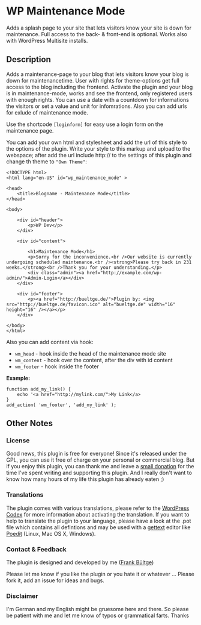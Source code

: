 # WP Maintenance Mode

Adds a splash page to your site that lets visitors know your site is down for maintenance. Full access to the back- & front-end is optional. Works also with WordPress Multisite installs.

## Description
Adds a maintenance-page to your blog that lets visitors know your blog is down for maintenancetime. User with rights for theme-options get full access to the blog including the frontend.
Activate the plugin and your blog is in maintenance-mode, works and see the frontend, only registered users with enough rights. You can use a date with a countdown for informations the visitors or set a value and unit for infomrations.
Also you can add urls for exlude of maintenance mode.

Use the shortcode `[loginform]` for easy use a login form on the maintenance page.

You can add your own html and stylesheet and add the url of this style to the options of the plugin. Write your style to this markup and upload to the webspace; after add the url include http:// to the settings of this plugin and change th theme to `"Own Theme"`:

	
	<!DOCTYPE html>
	<html lang="en-US" id="wp_maintenance_mode" >
	
	<head>
		<title>Blogname - Maintenance Mode</title>
	</head>
	
	<body>
		
		<div id="header">
			<p>WP Dev</p>
		</div>
		
		<div id="content">
		
			<h1>Maintenance Mode</h1>
			<p>Sorry for the inconvenience.<br />Our website is currently undergoing scheduled maintenance.<br /><strong>Please try back in 231 weeks.</strong><br />Thank you for your understanding.</p>
			<div class="admin"><a href="http://example.com/wp-admin/">Admin-Login</a></div>
		</div>
		
		<div id="footer">
			<p><a href="http://bueltge.de/">Plugin by: <img src="http://bueltge.de/favicon.ico" alt="bueltge.de" width="16" height="16" /></a></p>
		</div>
		
	</body>
	</html>
	

Also you can add content via hook:

 * `wm_head` - hook inside the head of the maintenance mode site
 * `wm_content` - hook over the content, after the div with id content
 * `wm_footer` - hook inside the footer


**Example:**
	
	function add_my_link() {
		echo '<a href="http://mylink.com/">My Link</a>
	}
	add_action( 'wm_footer', 'add_my_link' );

## Other Notes
### License
Good news, this plugin is free for everyone! Since it's released under the GPL, you can use it free of charge on your personal or commercial blog. But if you enjoy this plugin, you can thank me and leave a [small donation](http://bueltge.de/wunschliste/ "Wishliste and Donate") for the time I've spent writing and supporting this plugin. And I really don't want to know how many hours of my life this plugin has already eaten ;)

### Translations
The plugin comes with various translations, please refer to the [WordPress Codex](http://codex.wordpress.org/Installing_WordPress_in_Your_Language "Installing WordPress in Your Language") for more information about activating the translation. If you want to help to translate the plugin to your language, please have a look at the .pot file which contains all defintions and may be used with a [gettext](http://www.gnu.org/software/gettext/) editor like [Poedit](http://www.poedit.net/) (Linux, Mac OS X, Windows).

### Contact & Feedback
The plugin is designed and developed by me ([Frank Bültge](http://bueltge.de))

Please let me know if you like the plugin or you hate it or whatever ... Please fork it, add an issue for ideas and bugs.

### Disclaimer
I'm German and my English might be gruesome here and there. So please be patient with me and let me know of typos or grammatical farts. Thanks
